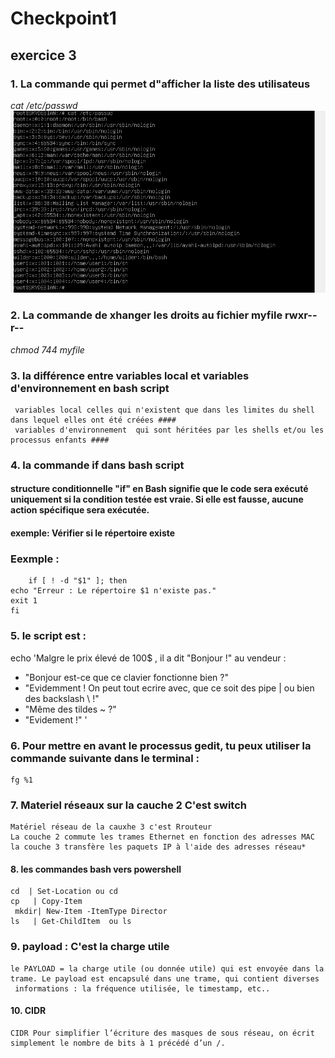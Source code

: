 # Checkpoint1
## exercice 3
### 1. La commande qui permet d"afficher la liste des utilisateus 
   *cat /etc/passwd*  
![listeUser ](https://github.com/KAOUTARBAH/Checkpoint1/blob/main/USER.png)

### 2. La commande de xhanger les droits au fichier myfile rwxr--r-- 
   *chmod 744 myfile*  

### 3. la différence entre variables local et variables d'environnement en bash script ###
	 variables local celles qui n'existent que dans les limites du shell dans lequel elles ont été créées ####
	 variables d'environnement  qui sont héritées par les shells et/ou les processus enfants ####


### 4. la commande if dans bash script ###
#### structure conditionnelle "if" en Bash signifie que le code sera exécuté uniquement si la condition testée est vraie. Si elle est fausse, aucune action spécifique sera exécutée. ####

#### exemple: Vérifier si le répertoire existe ####
###  Eexmple :
        if [ ! -d "$1" ]; then
	echo "Erreur : Le répertoire $1 n'existe pas."
	exit 1
 	fi

### 5. le script est :
   echo 'Malgre le prix élevé de 100$ , il a dit "Bonjour !" au vendeur :
   - "Bonjour est-ce que ce clavier fonctionne bien ?"
   - "Evidemment ! On peut tout ecrire avec, que ce soit des pipe | ou bien des backslash \\ !"
   - "Même des tildes ~ ?"
   - "Evidement !" '
       
### 6. Pour mettre en avant le processus gedit, tu peux utiliser la commande suivante dans le terminal : 
    fg %1 


### 7. Materiel réseaux sur la cauche 2 C'est switch
    Matériel réseau de la cauxhe 3 c'est Rrouteur
    La couche 2 commute les trames Ethernet en fonction des adresses MAC 
    la couche 3 transfère les paquets IP à l'aide des adresses réseau*

#### 8. les commandes bash vers powershell
	cd  | Set-Location ou cd
  	cp   | Copy-Item    
 	 mkdir| New-Item -ItemType Director
 	ls   | Get-ChildItem  ou ls

### 9. payload : C'est la charge utile
 	le PAYLOAD = la charge utile (ou donnée utile) qui est envoyée dans la 
 	trame. Le payload est encapsulé dans une trame, qui contient diverses 
	 informations : la fréquence utilisée, le timestamp, etc..

#### 10. CIDR
	CIDR Pour simplifier l’écriture des masques de sous réseau, on écrit simplement le nombre de bits à 1 précédé d’un /.


